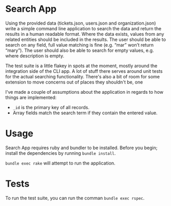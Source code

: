 # Search App

Using the provided data (tickets.json, users.json and organization.json) write a simple command line application to search the data and return the results in a human readable format. Where the data exists, values from any related entities should be included in the results. The user should be able to search on any field, full value matching is fine (e.g. “mar” won’t return “mary”). The user should also be able to search for empty values, e.g. where description is empty.

The test suite is a little flakey in spots at the moment, mostly around the integration side of the CLI app. A lot of stuff there serves around unit tests for the actual searching functionality. There's also a bit of room for some extension to move concerns out of places they shouldn't be, one

I've made a couple of assumptions about the application in regards to how things are implemented:

* `_id` is the primary key of all records.
* Array fields match the search term if they contain the entered value.

# Usage

Search App requires ruby and bundler to be installed. Before you begin; install the dependencies by running `bundle install`.

`bundle exec rake` will attempt to run the application.

# Tests

To run the test suite, you can run the comman `bundle exec rspec`.



